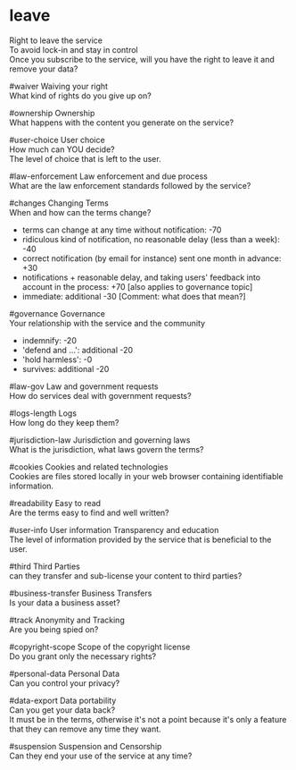 # leave 
Right to leave the service  
To avoid lock-in and stay in control  
Once you subscribe to the service, will you have the right to leave it and remove your data?

#waiver
Waiving your right  
What kind of rights do you give up on?

#ownership
Ownership  
What happens with the content you generate on the service?

#user-choice 
User choice  
How much can YOU decide?  
The level of choice that is left to the user.

#law-enforcement
Law enforcement and due process  
What are the law enforcement standards followed by the service?

#changes
Changing Terms  
When and how can the terms change?

* terms can change at any time without notification: -70
* ridiculous kind of notification, no reasonable delay (less than a week): -40
* correct notification (by email for instance) sent one month in advance: +30
* notifications + reasonable delay, and taking users' feedback into account in the process: +70 [also applies to governance topic]
* immediate: additional -30 [Comment: what does that mean?]

#governance
Governance  
Your relationship with the service and the community

* indemnify: -20
* 'defend and ...': additional -20
* 'hold harmless': -0
* survives: additional -20

#law-gov
Law and government requests  
How do services deal with government requests?

#logs-length 
Logs  
How long do they keep them?

#jurisdiction-law
Jurisdiction and governing laws  
What is the jurisdiction, what laws govern the terms?

#cookies
Cookies and related technologies  
Cookies are files stored locally in your web browser containing identifiable information. 

#readability
Easy to read  
Are the terms easy to find and well written?

#user-info
User information Transparency and education  
The level of information provided by the service that is beneficial to the user.

#third
Third Parties  
can they transfer and sub-license your content to third parties?

#business-transfer
Business Transfers  
Is your data a business asset?

#track
Anonymity and Tracking  
Are you being spied on?

#copyright-scope
Scope of the copyright license  
Do you grant only the necessary rights?

#personal-data
Personal Data  
Can you control your privacy?

#data-export 
Data portability  
Can you get your data back?  
It must be in the terms, otherwise it's not a point because it's only a feature that they can remove any time they want.

#suspension
Suspension and Censorship  
Can they end your use of the service at any time?
